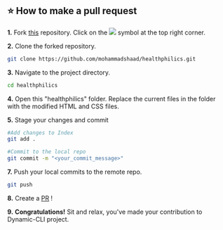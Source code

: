 ## ⭐ How to make a pull request  

**1.** Fork [this](https://github.com/mohammadshaad/healthphilics/fork) repository.
Click on the <a href="https://github.com/mohammadshaad/healthphilics.git"><img src="https://img.icons8.com/ios/24/000000/code-fork.png"></a> symbol at the top right corner.

**2.** Clone the forked repository. 

```bash
git clone https://github.com/mohammadshaad/healthphilics.git
```

**3.** Navigate to the project directory.

```bash
cd healthphilics
```

**4.** Open this "healthphilics" folder. Replace the current files in the folder with the modified HTML and CSS files.

**5.** Stage your changes and commit

```bash
#Add changes to Index
git add .

#Commit to the local repo
git commit -m "<your_commit_message>"
```

**7.** Push your local commits to the remote repo.

```bash
git push
```

**8.** Create a [PR](https://help.github.com/en/github/collaborating-with-issues-and-pull-requests/creating-a-pull-request) !

**9.** **Congratulations!** Sit and relax, you've made your contribution to Dynamic-CLI project.
